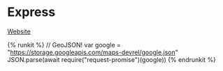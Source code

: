 # Express

[Website](https://zapatran.github.io/cheat-sheet/)


{% runkit %}
// GeoJSON!
var google = "https://storage.googleapis.com/maps-devrel/google.json"
JSON.parse(await require("request-promise")(google))
{% endrunkit %}

